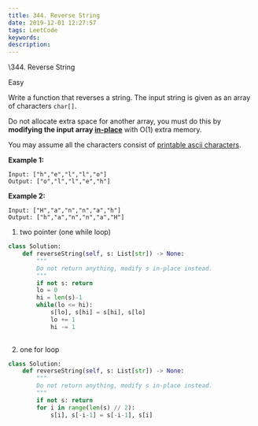 ```yaml
---
title: 344. Reverse String
date: 2019-12-01 12:27:57
tags: LeetCode
keywords:
description:
---
```


\344. Reverse String

Easy

Write a function that reverses a string. The input string is given as an array of characters `char[]`.

Do not allocate extra space for another array, you must do this by **modifying the input array [in-place](https://en.wikipedia.org/wiki/In-place_algorithm)** with O(1) extra memory.

You may assume all the characters consist of [printable ascii characters](https://en.wikipedia.org/wiki/ASCII#Printable_characters).

 <!--more-->

**Example 1:**

```
Input: ["h","e","l","l","o"]
Output: ["o","l","l","e","h"]
```

**Example 2:**

```
Input: ["H","a","n","n","a","h"]
Output: ["h","a","n","n","a","H"]
```



1. two pointer (one while loop)

```python
class Solution:
    def reverseString(self, s: List[str]) -> None:
        """
        Do not return anything, modify s in-place instead.
        """
        if not s: return
        lo = 0
        hi = len(s)-1
        while(lo <= hi):
            s[lo], s[hi] = s[hi], s[lo]
            lo += 1
            hi -= 1
        
```

2. one for loop

```python
class Solution:
    def reverseString(self, s: List[str]) -> None:
        """
        Do not return anything, modify s in-place instead.
        """
        if not s: return
        for i in range(len(s) // 2):
          	s[i], s[-i-1] = s[-i-1], s[i]
        
```

